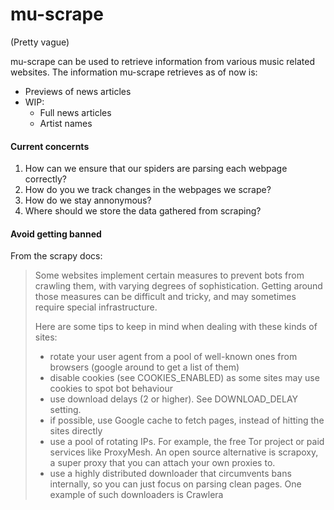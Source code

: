 # mu-scrape

(Pretty vague)

mu-scrape can be used to retrieve information from various music related websites.
The information mu-scrape retrieves as of now is:

- Previews of news articles 
- WIP:
	- Full news articles
	- Artist names
 
#### Current concernts

1) How can we ensure that our spiders are parsing each webpage correctly?
2) How do you we track changes in the webpages we scrape?
3) How do we stay annonymous?
4) Where should we store the data gathered from scraping? 

#### Avoid getting banned

From the scrapy docs:

>Some websites implement certain measures to prevent bots from crawling them,
with varying degrees of sophistication. Getting around those measures can be
difficult and tricky, and may sometimes require special infrastructure. 
>
> Here are some tips to keep in mind when dealing with these kinds of sites:
>    * rotate your user agent from a pool of well-known ones from browsers (google around to get a list of them)
>    * disable cookies (see COOKIES_ENABLED) as some sites may use cookies to spot bot behaviour
>    * use download delays (2 or higher). See DOWNLOAD_DELAY setting.
>    * if possible, use Google cache to fetch pages, instead of hitting the sites directly
>    * use a pool of rotating IPs. For example, the free Tor project or paid services like ProxyMesh. An open source alternative is scrapoxy, a super proxy that you can attach your own proxies to.
>    * use a highly distributed downloader that circumvents bans internally, so you can just focus on parsing clean pages. One example of such downloaders is Crawlera

